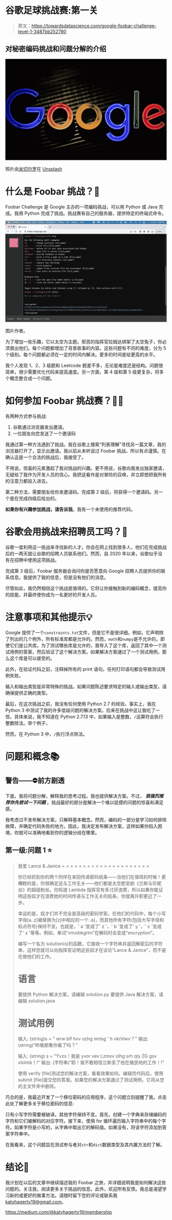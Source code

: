 # 谷歌足球挑战赛:第一关

> 原文：<https://towardsdatascience.com/google-foobar-challenge-level-1-3487bb252780>

## 对秘密编码挑战和问题分解的介绍

![](img/22f2944defaa83bf058df92e210c7522.png)

照片由[米切尔罗](https://unsplash.com/@mitchel3uo?utm_source=medium&utm_medium=referral)在 [Unsplash](https://unsplash.com?utm_source=medium&utm_medium=referral)

# 什么是 Foobar 挑战？🧐

Foobar Challenge 是 Google 主办的一项编码挑战，可以用 Python 或 Java 完成。我用 Python 完成了挑战。挑战赛有自己的服务器，提供特定的终端式命令。

![](img/9064444a83c662ed9f689dc974c43cec.png)

图片作者。

为了增加一些乐趣，它以太空为主题。邪恶的指挥官拉姆达绑架了太空兔子，你必须救出他们。每个问题都增加了背景故事的内容。这些问题有不同的难度，分为 5 个级别。每个问题都必须在一定的时间内解决。更多的时间是给更高的水平。

我个人发现 1、2、3 级题和 Leetcode 题差不多，无论是难度还是结构。问题很简单，很少需要优化代码来提高速度。另一方面，第 4 级和第 5 级更复杂，将多个概念整合成一个问题。

# 如何参加 Foobar 挑战赛？🙋‍♀️

有两种方式参与挑战:

1.  谷歌通过浏览器发出邀请。
2.  一位朋友向您发送了一个邀请码

我通过第一种方法遇到了挑战。我在谷歌上搜索“列表理解”寻找另一篇文章，我的浏览器打开了，显示出邀请。我以前从未听说过 Foobar 挑战，所以有点谨慎。在确认这是一个合法的挑战后，我接受了。

不用说，惊喜的元素激起了我对挑战的兴趣。更不用说，谷歌向我发出独家邀请，无疑给了我作为开发人员的信心。我把这看作是对冒险的召唤，并立即想把我所有的注意力都投入进去。

第二种方法，需要朋友给你发邀请码。完成第 2 级后，将获得一个邀请码。另一个是在完成四级后给出的。

**如果你有兴趣参加挑战，请告诉我**。我有一个未使用的推荐代码。

# 谷歌会用挑战来招聘员工吗？🤑

谷歌一度利用这一挑战来寻找新的人才。你会在网上找到很多人，他们在完成挑战后的一两天就让谷歌的招聘人员联系他们。然而，自 2020 年以来，谷歌似乎没有在招聘中使用这项挑战。

完成第 3 级后，Foobar 服务器会询问你是否愿意向 Google 招聘人员提供你的联系信息。我提供了我的信息，但是没有他们的消息。

尽管如此，我仍然相信这个挑战是值得的。它将让你接触到新的编码概念，提高你的技能，并最终使你成为一名更好的开发人员。

# 注意事项和其他提示💡

Google 提供了一个`constraints.txt`文件，但是它不是很详细。例如，它声明除了列出的几个例外，所有标准库都是允许的。然而，`math`和`numpy`是不允许的，即使它们是公共库。为了测试哪些库是允许的，我导入了这个库，返回了其中一个测试用例的答案，然后验证了这个解决方案。如果解决方案通过了一个测试用例，那么这个库是可以接受的。

此外，在验证代码之前，注释掉所有的 print 语句。任何打印语句都会导致测试用例失败。

输入和输出类型是非常特殊的挑战。如果问题陈述要求特定的输入或输出类型，请确保提供正确的类型。

最后，在这次挑战之前，我没有任何使用 Python 2.7 的经验。事实上，我在 Python 3 中测试了我的许多低级问题的解决方案。后来在挑战中这让我吃了一惊。具体来说，我不知道在 Python 2.7.13 中，如果输入是整数，`/`运算符会执行整数除法。举个例子，

然而，在 Python 3 中，`/`执行浮点除法。

# 问题和概念📚

## 警告——⛔️前方剧透

下面，我将问题分解，解释我的思考过程。我也提供解决方案。不过， ***我强烈推荐你先尝试一下问题*** 。挑战最好的部分是解决一个难以捉摸的问题的惊喜和满足感。

我考虑过不发布解决方案，只解释基本概念。然而，编码的一部分是学习如何排除故障，并确定代码失败的地方。因此，我决定发布解决方案，这样如果你陷入困境，你就可以准确地看到你的逻辑分歧在哪里。

## 第一级:问题 1 ⭐️

> 我爱 Lance & Janice
> = = = = = = = = = = = = = = = = = = = = =
> 
> 你已经抓到你的两个同伴在来回传递密码纸条——当他们在值班的时候！更糟糕的是，你很确定这与工作无关——他们都是太空肥皂剧《兰斯与珍妮丝》的超级粉丝。你知道 Lambda 指挥官有多讨厌浪费，所以如果你能证明这些奴才在浪费她的时间传递与工作无关的纸条，你就离升职更近了一步。
> 
> 幸运的是，奴才们并不完全是高级的密码学家。在他们的代码中，每个小写字母[a..z]被替换为[z]中相应的一个..a]，而其他所有字符(包括大写字母和标点符号)保持不变。也就是，' a '变成了' z '，' b '变成了' y '，' c '变成了' x '等等。例如，单词“vmxibkgrlm”在解码时会变成“encryption”。
> 
> 编写一个名为 solution(s)的函数，它接收一个字符串并返回解密后的字符串，这样您就可以向指挥官证明这些奴才在谈论“Lance & Janice”，而不是在做他们的工作。
> 
> 语言
> ========
> 
> 要提供 Python 解决方案，请编辑 solution.py
> 要提供 Java 解决方案，请编辑 solution.java
> 
> 测试用例
> =========
> 
> 输入:
> (string)s = " wrw blf hvv ozhg mrtsg ' h vkrhlwv？"
> 输出:
> (string)“昨晚那集你看了吗？”
> 
> 输入:
> (string) s = "Yvzs！我是 yvor vev Lzmxv olhg srh qly ZG gsv xlolmb！!"
> 输出:
> (字符串)“耶！我不敢相信兰斯丢了他在殖民地的工作！!"
> 
> 使用 verify [file]测试您的解决方案，看看效果如何。编辑完代码后，使用 submit [file]提交您的答案。如果您的解决方案通过了测试用例，它将从您的主文件夹中删除。

巧合的是，我最近开发了一个移位密码的应用程序，这个问题立刻提醒了我。点击此处了解更多关于移位密码的信息:

</shift-cipher-in-streamlit-525225667237>  

只有小写字符需要被破译。其他字符保持不变。首先，创建一个字典来存储编码的字符和它们被解码的对应字符。接下来，使用 for 循环遍历输入字符串中的每个字符。如果字符是小写的，从字典中取出它的解码值。如果没有，将该字符添加到答案字符串中。

在我看来，这个问题旨在测试参与者对`str`和`dict`数据类型及其内置方法的了解。

# 结论📌

我计划在以后的文章中继续描述我的 Foobar 之旅，并详细说明我是如何解决这些问题的。关注我，阅读更多关于挑战的信息。此外，欢迎所有反馈。我总是渴望学习新的或更好的做事方法。请随时留下您的评论或联系我 katyhagerty19@gmail.com。

<https://medium.com/@katyhagerty19/membership> 